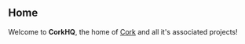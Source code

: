 ## Home
Welcome to **CorkHQ**, the home of [Cork](https://github.com/CorkHQ/Cork) and all it's associated projects!